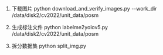 1. 下载图片
python download_and_verify_images.py --work_dir /data/disk2/cv2022/unit_data/posm

2. 生成标注文件
python labelme2yolov5.py /data/disk2/cv2022/unit_data/posm

3. 拆分数据集
python split_img.py
